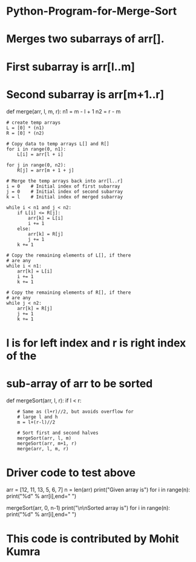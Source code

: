 # Python-Program-for-Merge-Sort

# Merges two subarrays of arr[].
# First subarray is arr[l..m]
# Second subarray is arr[m+1..r]


def merge(arr, l, m, r):
	n1 = m - l + 1
	n2 = r - m

	# create temp arrays
	L = [0] * (n1)
	R = [0] * (n2)

	# Copy data to temp arrays L[] and R[]
	for i in range(0, n1):
		L[i] = arr[l + i]

	for j in range(0, n2):
		R[j] = arr[m + 1 + j]

	# Merge the temp arrays back into arr[l..r]
	i = 0	 # Initial index of first subarray
	j = 0	 # Initial index of second subarray
	k = l	 # Initial index of merged subarray

	while i < n1 and j < n2:
		if L[i] <= R[j]:
			arr[k] = L[i]
			i += 1
		else:
			arr[k] = R[j]
			j += 1
		k += 1

	# Copy the remaining elements of L[], if there
	# are any
	while i < n1:
		arr[k] = L[i]
		i += 1
		k += 1

	# Copy the remaining elements of R[], if there
	# are any
	while j < n2:
		arr[k] = R[j]
		j += 1
		k += 1

# l is for left index and r is right index of the
# sub-array of arr to be sorted


def mergeSort(arr, l, r):
	if l < r:

		# Same as (l+r)//2, but avoids overflow for
		# large l and h
		m = l+(r-l)//2

		# Sort first and second halves
		mergeSort(arr, l, m)
		mergeSort(arr, m+1, r)
		merge(arr, l, m, r)


# Driver code to test above
arr = [12, 11, 13, 5, 6, 7]
n = len(arr)
print("Given array is")
for i in range(n):
	print("%d" % arr[i],end=" ")

mergeSort(arr, 0, n-1)
print("\n\nSorted array is")
for i in range(n):
	print("%d" % arr[i],end=" ")

# This code is contributed by Mohit Kumra
